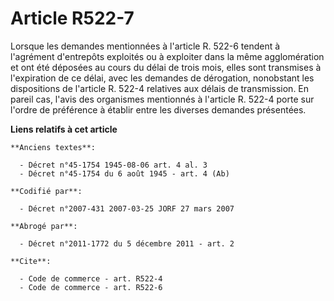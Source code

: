 # Article R522-7

Lorsque les demandes mentionnées à l'article R. 522-6 tendent à l'agrément d'entrepôts exploités ou à exploiter dans la même
agglomération et ont été déposées au cours du délai de trois mois, elles sont transmises à l'expiration de ce délai, avec les
demandes de dérogation, nonobstant les dispositions de l'article R. 522-4 relatives aux délais de transmission. En pareil
cas, l'avis des organismes mentionnés à l'article R. 522-4 porte sur l'ordre de préférence à établir entre les diverses
demandes présentées.

**Liens relatifs à cet article**

	**Anciens textes**:

	  - Décret n°45-1754 1945-08-06 art. 4 al. 3
	  - Décret n°45-1754 du 6 août 1945 - art. 4 (Ab)

	**Codifié par**:

	  - Décret n°2007-431 2007-03-25 JORF 27 mars 2007

	**Abrogé par**:

	  - Décret n°2011-1772 du 5 décembre 2011 - art. 2

	**Cite**:

	  - Code de commerce - art. R522-4
	  - Code de commerce - art. R522-6
